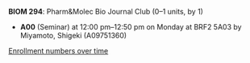**BIOM 294**: Pharm&Molec Bio Journal Club (0–1 units, by 1)

- **A00** (Seminar) at 12:00 pm–12:50 pm on Monday at BRF2 5A03 by Miyamoto, Shigeki (A09751360)

[Enrollment numbers over time](./BIOM294.tsv)
